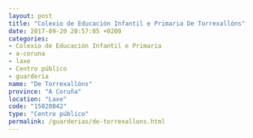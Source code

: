 ```yaml
---
layout: post
title: "Colexio de Educación Infantil e Primaria De Torrexallóns"
date: 2017-09-20 20:57:05 +0200
categories:
- Colexio de Educación Infantil e Primaria
- a-coruna
- laxe
- Centro público
- guarderia
name: "De Torrexallóns"
province: "A Coruña"
location: "Laxe"
code: "15020842"
type: "Centro público"
permalink: /guarderias/de-torrexallons.html
---
```

